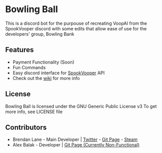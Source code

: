 # Bowling Ball

This is a discord bot for the purpouse of recreating VoopAI from the SpookVooper
discord with some edits that allow ease of use for the developers' group,
Bowling Bank

## Features

- Payment Functionality (Soon)
- Fun Commands
- Easy discord interface for [SpookVooper](spookvooper.com) API
- Check out the
  [wiki](https://git.imbl.me/brendanlane/bowling-ball/-/wikis/home) for more
  info

## License

Bowling Ball is licensed under the GNU Generic Public License v3 To get more
info, see LICENSE file

## Contributors

- Brendan Lane - Main Developer |
  [Twitter](https://twitter.com/LoafOfGreenbean) -
  [Git Page](https://github.com/brendan-lane) -
  [Steam](https://steamcommunity.com/id/pablogonzales2007/)
- Alex Balak - Developer |
  [Git Page (Currently Non-Functional)](https://github.com/elbowbred)
